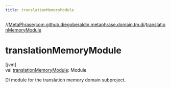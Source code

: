 ```yaml
---
title: translationMemoryModule
---
```

//[MetaPhrase](../../index.html)/[com.github.diegoberaldin.metaphrase.domain.tm.di](index.html)/[translationMemoryModule](translation-memory-module.html)



# translationMemoryModule



[jvm]\
val [translationMemoryModule](translation-memory-module.html): Module



DI module for the translation memory domain subproject.




